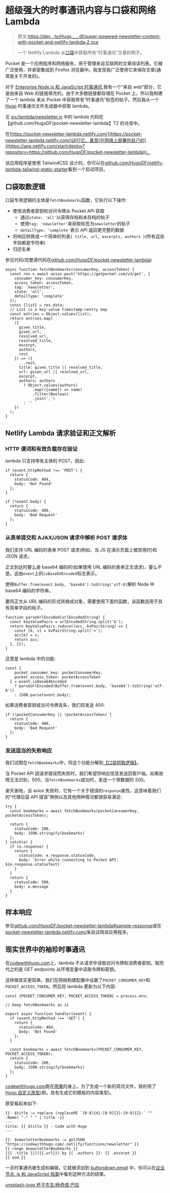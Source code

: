 # 超级强大的时事通讯内容与口袋和网络 Lambda

> 原文:[https://dev . to/Hugo _ _ df/super-powered-newsletter-content-with-pocket-and-netlify-lambda-2 nce](https://dev.to/hugo__df/super-powered-newsletter-content-with-pocket-and-netlify-lambda-2nce)

> 一个 Netlify Lambda 从[口袋](https://getpocket.com)中获取所有“时事通讯”文章的例子。

Pocket 是一个应用程序和网络服务，用于管理来自互联网的文章阅读列表。它被广泛使用，并紧密集成到 Firefox 浏览器中。我发现我广泛使用它来保存文章(通常是关于开发的)。

对于 [Enterprise Node.js 和 JavaScript 时事通讯](https://buttondown.email/hugo),我有一个“来自 web”部分，它是由来自 Web 的链接填充的。由于大多数链接都存储在 Pocket 上，所以我构建了一个 lambda 来从 Pocket 中获取带有“时事通讯”标签的帖子。然后我从一个 [Hugo](https://gohugo.io) 时事通讯文件生成器中获取 lambda。

见 [src/lambda/newsletter.js](https://github.com/HugoDF/pocket-newsletter-lambda/blob/master/src/lambda/newsletter.js) 中的 lambda 代码在【github.com/HugoDF/pocket-newsletter-lambda】T2 的仓库中。

在[https://pocket-newsletter-lambda.netlify.com/](https://pocket-newsletter-lambda.netlify.com/)运行它，甚至[在网络上部署你自己的]((https://app.netlify.com/start/deploy?repository=https://github.com/HugoDF/pocket-newsletter-lambda))。

该应用程序是使用 TailwindCSS 设计的，你可以在[github.com/HugoDF/netlify-lambda-tailwind-static-starter](https://github.com/HugoDF/netlify-lambda-tailwind-static-starter)看到一个启动项目。

## [](#pocket-fetching-logic)口袋取数逻辑

口袋专用逻辑的主体是`fetchBookmarks`函数，它执行以下操作:

*   使用消费者密钥和访问令牌从 Pocket API 获取
    *   通过`state: 'all'`以获得存档和未存档的帖子
    *   使用`tag: 'newsletter'`来获取标签为`newsletter`的帖子
    *   `detailType: 'complete'`表示 API 返回更完整的数据
*   将响应转换成一个简单的列表`{ title, url, excerpts, authors }`(所有这些字段都是字符串)
*   归还名单

参见代码(完整源代码在[github.com/HugoDF/pocket-newsletter-lambda](https://github.com/HugoDF/pocket-newsletter-lambda))

```
async function fetchBookmarks(consumerKey, accessToken) {
  const res = await axios.post('https://getpocket.com/v3/get', {
    consumer_key: consumerKey,
    access_token: accessToken,
    tag: 'newsletter',
    state: 'all',
    detailType: 'complete'
  });
  const {list} = res.data;
  // List is a key-value timestamp->entry map
  const entries = Object.values(list);
  return entries.map(
    ({
      given_title,
      given_url,
      resolved_url,
      resolved_title,
      excerpt,
      authors,
      rest
    }) => ({
      ...rest,
      title: given_title || resolved_title,
      url: given_url || resolved_url,
      excerpt,
      authors: authors
        ? Object.values(authors)
            .map(({name}) => name)
            .filter(Boolean)
            .join(',')
        : ''
    })
  );
} 
```

## [](#netlify-lambda-request-validation-and-bodyparsing)Netlify Lambda 请求验证和正文解析

### [](#http-verb-and-payload-presence-validation)HTTP 谓词和有效负载存在验证

lambda 只支持带有主体的 POST，因此:

```
if (event.httpMethod !== 'POST') {
  return {
    statusCode: 404,
    body: 'Not Found'
  };
}

if (!event.body) {
  return {
    statusCode: 400,
    body: 'Bad Request'
  };
} 
```

### [](#parsing-post-request-bodies-from-form-submissions-and-ajaxjson-requests)从表单提交和 AJAX/JSON 请求中解析 POST 请求体

我们支持 URL 编码的表单 POST 请求(例如，当 JS 在演示页面上被禁用时)和 JSON 请求。

正文到达时要么是 base64 编码的(如果使用 URL 编码的表单正文请求)，要么不是。这由`event`上的`isBase64Encoded`标志表示。

使用`Buffer.from(event.body, 'base64').toString('utf-8)`解析 Node 中 base64 编码的字符串。

要将正文从 URL 编码的形式转换成对象，需要使用下面的函数，该函数适用于具有简单字段的帖子。

```
function parseUrlEncoded(urlEncodedString) {
  const keyValuePairs = urlEncodedString.split('&');
  return keyValuePairs.reduce((acc, kvPairString) => {
    const [k, v] = kvPairString.split('=');
    acc[k] = v;
    return acc;
  }, {});
} 
```

这里是 lambda 中的功能:

```
const {
    pocket_consumer_key: pocketConsumerKey,
    pocket_access_token: pocketAccessToken
  } = event.isBase64Encoded
    ? parseUrlEncoded(Buffer.from(event.body, 'base64').toString('utf-8'))
    : JSON.parse(event.body); 
```

如果消费者密钥或访问令牌丢失，我们将发送 400:

```
if (!pocketConsumerKey || !pocketAccessToken) {
  return {
    statusCode: 400,
    body: 'Bad Request'
  };
} 
```

### [](#sending-appropriate-responses-on-failure)发送适当的失败响应

我们试图在`fetchBookmarks`中，将这个功能分解到[【口袋抓取逻辑】](#pocket-fetching-logic)。

当 Pocket API 因请求错误而失败时，我们希望将响应信息发送回客户端。如果故障无法识别，500。当`fetchBookmarks`成功时，发送一个带数据的 200。

谢天谢地，当 axios 失败时，它有一个关于错误的`response`属性。这意味着我们的“代理后袋 API 错误”用例以及其他两种情况都很容易满足:

```
try {
  const bookmarks = await fetchBookmarks(pocketConsumerKey, pocketAccessToken);

  return {
    statusCode: 200,
    body: JSON.stringify(bookmarks)
  };
} catch(e) {
  if (e.response) {
    return {
      statusCode: e.response.statusCode,
      body: `Error while connecting to Pocket API: ${e.response.statusText}`
    }
  }
  return {
    statusCode: 500,
    body: e.message
  }
} 
```

## [](#sample-response)样本响应

参见[github.com/HugoDF/pocket-newsletter-lambda#sample-response](https://github.com/HugoDF/pocket-newsletter-lambda#sample-response)或在[pocket-newsletter-lambda.netlify.com/](https://pocket-newsletter-lambda.netlify.com/)亲自试用该应用程序。

## [](#a-pocketdriven-newsletter-in-the-realworld)现实世界中的袖珍时事通讯

在[codewithhugo.com](https://codewithhugo.com)上，lambda 不从请求中读取访问令牌和消费者密钥。取而代之的是 GET endpoints 从环境变量中读取令牌和密钥。

这样做其实更简单。我们在网络构建配置中设置了`POCKET_CONSUMER_KEY`和`POCKET_ACCESS_TOKEN`。然后将 lambda 更新为以下内容:

```
const {POCKET_CONSUMER_KEY, POCKET_ACCESS_TOKEN} = process.env;

// keep fetchBookmarks as is

export async function handler(event) {
  if (event.httpMethod !== 'GET') {
    return {
      statusCode: 404,
      body: 'Not Found'
    };
  }

  const bookmarks = await fetchBookmarks(POCKET_CONSUMER_KEY, POCKET_ACCESS_TOKEN);
  return {
    statusCode: 200,
    body: JSON.stringify(bookmarks)
  };
} 
```

[codewithhugo.com](https://codewithhugo.com)跑在[雨果](https://gohugo.io)的身上。为了生成一个新的简讯文件，我利用了 [Hugo 自定义原型](https://gohugo.io/content-management/archetypes/)(即。具有生成它的模板的内容类型)。

原型看起来如下:

```
{{- $title := replace (replaceRE `[0-9]{4}-[0-9]{2}-[0-9]{2}-` "" .Name) "-" " " | title -}}
---
title: {{ $title }} - Code with Hugo
---

{{- $newsletterBookmarks := getJSON "https://codewithhugo.com/.netlify/functions/newsletter" }}
{{ range $newsletterBookmarks }}
[{{ .title }}]({{.url}}) by {{ .authors }}: {{ .excerpt }}
{{ end }} 
```

一旦时事通讯被生成和编辑，它就被添加到 [buttondown.email](https://buttondown.email) 中，你可以在[企业节点. js 和 JavaScript 档案](https://buttondown.email/hugo/archive)中看到这种方法的结果。

[unsplash-logo
杯子先生/杨奇煜·巴拉](https://unsplash.com/@iammrcup?utm_medium=referral&utm_campaign=photographer-credit&utm_content=creditBadge)